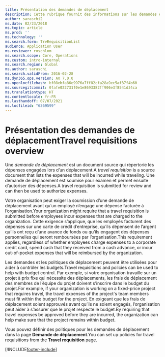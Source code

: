 ```yaml
---
title: Présentation des demandes de déplacement
description: Cette rubrique fournit des informations sur les demandes de déplacement. Une demande de déplacement documente les dépenses de déplacement prévues.
author: saraschi2
ms.date: 02/23/2018
ms.topic: article
ms.prod: ''
ms.technology: ''
ms.search.form: TrvRequisitionList
audience: Application User
ms.reviewer: roschlom
ms.search.scope: Core, Operations
ms.custom: intro-internal
ms.search.region: Global
ms.author: saraschi
ms.search.validFrom: 2016-02-28
ms.dyn365.ops.version: AX 7.0.0
ms.openlocfilehash: bf08ebfa86e9976a7ff82cfa28a9ec5af37f4b60
ms.sourcegitcommit: 0fafe022731f0e1e8693382ff906e3f8541d34ca
ms.translationtype: HT
ms.contentlocale: fr-FR
ms.lasthandoff: 07/07/2021
ms.locfileid: "6369599"
---
```

# <a name="travel-requisitions-overview"></a><span data-ttu-id="19bb1-104">Présentation des demandes de déplacement</span><span class="sxs-lookup"><span data-stu-id="19bb1-104">Travel requisitions overview</span></span>

<span data-ttu-id="19bb1-105">Une *demande de déplacement* est un document source qui répertorie les dépenses engagées lors d’un déplacement.</span><span class="sxs-lookup"><span data-stu-id="19bb1-105">A *travel requisition* is a source document that lists the expenses that will be incurred while traveling.</span></span> <span data-ttu-id="19bb1-106">Une demande de déplacement est soumise pour examen et permet ensuite d’autoriser des dépenses.</span><span class="sxs-lookup"><span data-stu-id="19bb1-106">A travel requisition is submitted for review and can then be used to authorize expenses.</span></span>

<span data-ttu-id="19bb1-107">Votre organisation peut exiger la soumission d’une demande de déplacement avant qu’un employé n’engage une dépense facturée à l’organisation.</span><span class="sxs-lookup"><span data-stu-id="19bb1-107">Your organization might require that a travel requisition is submitted before employees incur expenses that are charged to the organization.</span></span> <span data-ttu-id="19bb1-108">Cette exigence s’applique, que les employés facturent des dépenses sur une carte de crédit d’entreprise, qu’ils dépensent de l’argent qu’ils ont reçu d’une avance de fonds ou qu’ils engagent des dépenses personnelles qui seront remboursées par l’organisation.</span><span class="sxs-lookup"><span data-stu-id="19bb1-108">This requirement applies, regardless of whether employees charge expenses to a corporate credit card, spend cash that they received from a cash advance, or incur out-of-pocket expenses that will be reimbursed by the organization.</span></span>

<span data-ttu-id="19bb1-109">Les demandes et les politiques de déplacement peuvent être utilisées pour aider à contrôler les budgets.</span><span class="sxs-lookup"><span data-stu-id="19bb1-109">Travel requisitions and policies can be used to help with budget control.</span></span> <span data-ttu-id="19bb1-110">Par exemple, si votre organisation travaille sur un projet à prix fixe qui nécessite des déplacements, les frais de déplacement des membres de l’équipe du projet doivent s’inscrire dans le budget du projet.</span><span class="sxs-lookup"><span data-stu-id="19bb1-110">For example, if your organization is working on a fixed-price project that requires travel, the travel expenses of the project's team members must fit within the budget for the project.</span></span> <span data-ttu-id="19bb1-111">En exigeant que les frais de déplacement soient approuvés avant qu’ils ne soient engagés, l’organisation peut aider à s’assurer que le projet respecte le budget.</span><span class="sxs-lookup"><span data-stu-id="19bb1-111">By requiring that travel expenses be approved before they are incurred, the organization can help make sure that the project remains within budget.</span></span>

<span data-ttu-id="19bb1-112">Vous pouvez définir des politiques pour les demandes de déplacement dans la page **Demande de déplacement**.</span><span class="sxs-lookup"><span data-stu-id="19bb1-112">You can set up policies for travel requisitions from the **Travel requisition** page.</span></span>


[!INCLUDE[footer-include](../includes/footer-banner.md)]